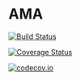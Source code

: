 # AMA

[![Build Status](https://travis-ci.org/es335mathwiz/AMA.jl.svg?branch=master)](https://travis-ci.org/es335mathwiz/AMA.jl)

[![Coverage Status](https://coveralls.io/repos/es335mathwiz/AMA.jl/badge.svg?branch=master&service=github)](https://coveralls.io/github/es335mathwiz/AMA.jl?branch=master)

[![codecov.io](http://codecov.io/github/es335mathwiz/AMA.jl/coverage.svg?branch=master)](http://codecov.io/github/es335mathwiz/AMA.jl?branch=master)
